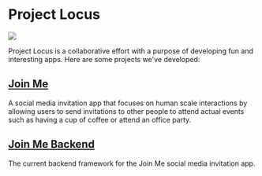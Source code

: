 # Project Locus
<img src="https://rawcdn.githack.com/ProjectLocus/projectlocus.github.io/138d29e5b0456838a2224ef52204c3df712c9f36/locus.png"/>

Project Locus is a collaborative effort with a purpose of developing fun and interesting apps.
Here are some projects we've developed:

## [Join Me](https://projectlocus.github.io/joinme)
A social media invitation app that focuses on human scale interactions by allowing users to send invitations to
other people to attend actual events such as having a cup of coffee or attend an office party.

## [Join Me Backend](https://projectlocus.github.io/join_me_backend)
The current backend framework for the Join Me social media invitation app.
